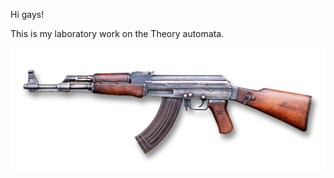 Hi gays!

This is my laboratory work on the Theory automata.

![](https://github.com/MikhailCherepanovD/Lexical_Analyzer/blob/master/automat.png)

